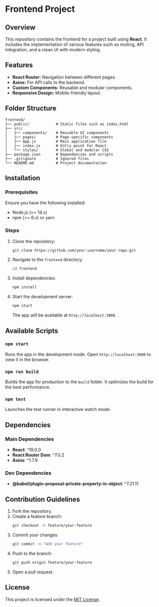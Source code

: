 # Frontend Project

## Overview

This repository contains the frontend for a project built using **React**. It includes the implementation of various features such as routing, API integration, and a clean UI with modern styling.

## Features

- **React Router:** Navigation between different pages.
- **Axios:** For API calls to the backend.
- **Custom Components:** Reusable and modular components.
- **Responsive Design:** Mobile-friendly layout.

## Folder Structure

```
frontend/
├── public/            # Static files such as index.html
├── src/
│   ├── components/    # Reusable UI components
│   ├── pages/         # Page-specific components
│   ├── App.js         # Main application file
│   ├── index.js       # Entry point for React
│   └── styles/        # Global and modular CSS
├── package.json       # Dependencies and scripts
├── .gitignore         # Ignored files
└── README.md          # Project documentation
```

## Installation

### Prerequisites

Ensure you have the following installed:

- Node.js (>= 14.x)
- npm (>= 6.x) or yarn

### Steps

1. Clone the repository:

   ```bash
   git clone https://github.com/your-username/your-repo.git
   ```

2. Navigate to the `frontend` directory:

   ```bash
   cd frontend
   ```

3. Install dependencies:

   ```bash
   npm install
   ```

4. Start the development server:

   ```bash
   npm start
   ```

   The app will be available at `http://localhost:3000`.

## Available Scripts

### `npm start`

Runs the app in the development mode. Open `http://localhost:3000` to view it in the browser.

### `npm run build`

Builds the app for production to the `build` folder. It optimizes the build for the best performance.

### `npm test`

Launches the test runner in interactive watch mode.

## Dependencies

### Main Dependencies

- **React**: ^19.0.0
- **React Router Dom**: ^7.0.2
- **Axios**: ^1.7.9

### Dev Dependencies

- **@babel/plugin-proposal-private-property-in-object**: ^7.21.11

## Contribution Guidelines

1. Fork the repository.
2. Create a feature branch:
   ```bash
   git checkout -b feature/your-feature
   ```
3. Commit your changes:
   ```bash
   git commit -m "Add your feature"
   ```
4. Push to the branch:
   ```bash
   git push origin feature/your-feature
   ```
5. Open a pull request.

## License

This project is licensed under the [MIT License](LICENSE).
